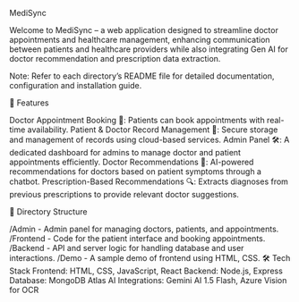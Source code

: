 MediSync

Welcome to MediSync – a web application designed to streamline doctor appointments and healthcare management, enhancing communication between patients and healthcare providers while also integrating Gen AI for doctor recommendation and prescription data extraction.

Note: Refer to each directory’s README file for detailed documentation, configuration and installation guide.

🌟 Features

Doctor Appointment Booking 📅: Patients can book appointments with real-time availability.
Patient & Doctor Record Management 🔐: Secure storage and management of records using cloud-based services.
Admin Panel 🛠️: A dedicated dashboard for admins to manage doctor and patient appointments efficiently.
Doctor Recommendations 🤖: AI-powered recommendations for doctors based on patient symptoms through a chatbot.
Prescription-Based Recommendations 🔍: Extracts diagnoses from previous prescriptions to provide relevant doctor suggestions.

📂 Directory Structure

/Admin - Admin panel for managing doctors, patients, and appointments.
/Frontend - Code for the patient interface and booking appointments.
/Backend - API and server logic for handling database and user interactions.
/Demo - A sample demo of frontend using HTML, CSS.
🛠️ Tech Stack
Frontend: HTML, CSS, JavaScript, React
Backend: Node.js, Express
Database: MongoDB Atlas
AI Integrations: Gemini AI 1.5 Flash, Azure Vision for OCR
